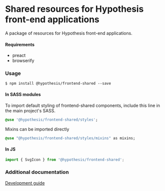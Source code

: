 # Shared resources for Hypothesis front-end applications

A package of resources for Hypothesis front-end applications.

#### Requirements

- preact
- browserify

### Usage

```
$ npm install @hypothesis/frontend-shared --save
```

#### In SASS modules

To import default styling of frontend-shared components, include this line in the main project's SASS.

```sass
@use '@hypothesis/frontend-shared/styles';
```

Mixins can be imported directly

```sass
@use "@hypothesis/frontend-shared/styles/mixins" as mixins;
```

#### In JS

```js
import { SvgIcon } from '@hypothesis/frontend-shared';
```

### Additional documentation

[Development guide](docs/developing.md)
